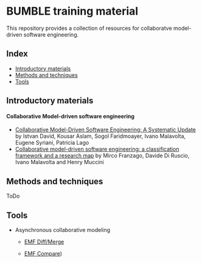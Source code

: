 # BUMBLE training material 

This repository provides a collection of resources for collaboratve model-driven software engineering.  

## Index

* [Introductory materials](#introductory-materials)
* [Methods and techniques](#methods-and-techniques)
* [Tools](#tools)

## Introductory materials

#### Collaborative Model-driven software engineering 
* [Collaborative Model-Driven Software Engineering: A Systematic Update](http://www.ivanomalavolta.com/files/papers/MODELS_2021.pdf) by Istvan David, Kousar Aslam, Sogol Faridmoayer, Ivano Malavolta, Eugene Syriani, Patricia Lago
* [Collaborative model-driven software engineering: a classification framework and a research map](http://people.disim.univaq.it/mirco.franzago/collaborativeMDSE/papers/collaborativeMDSE_TSE_accepted.pdf) by Mirco Franzago, Davide Di Ruscio, Ivano Malavolta and Henry Muccini


## Methods and techniques
ToDo

## Tools
* Asynchronous collaborative modeling 

  * [EMF Diff/Merge](https://wiki.eclipse.org/EMF_DiffMerge)

  * [EMF Compare](https://www.eclipse.org/emf/compare))
